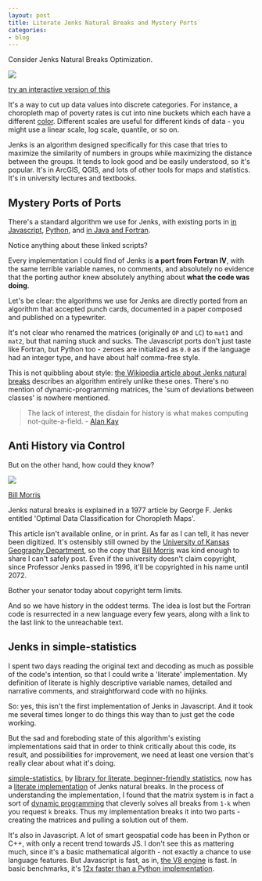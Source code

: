 ```yaml
---
layout: post
title: Literate Jenks Natural Breaks and Mystery Ports
categories:
- blog
---
```


Consider Jenks Natural Breaks Optimization.

[![](http://farm9.staticflickr.com/8390/8483803012_1d8f5033c9_h.jpg)](http://bl.ocks.org/tmcw/4969184)

<span class='image-credit'><a href='http://bl.ocks.org/tmcw/4969184'>try an interactive version of this</a></span>

It's a way to cut up data values into discrete categories. For instance,
a choropleth map of poverty rates is cut into nine buckets which each
have a different [color](http://colorbrewer2.org/). Different scales are
useful for different kinds of data - you might use a linear scale, log scale,
quantile, or so on.

Jenks is an algorithm designed specifically for this
case that tries to maximize the similarity of numbers in groups while
maximizing the distance between the groups. It tends to look good and
be easily understood, so it's popular. It's in ArcGIS, QGIS, and lots of
other tools for maps and statistics. It's in university lectures and textbooks.

## Mystery Ports of Ports

There's a standard algorithm we use for Jenks, with existing ports in
[in Javascript](https://github.com/simogeo/geostats),
[Python](https://gist.github.com/drewda/1299198),
and [in Java and Fortran](https://stat.ethz.ch/pipermail/r-sig-geo/2006-March/000811.html).

Notice anything about these linked scripts?

Every implementation I could find of Jenks is **a port from Fortran IV**,
with the same terrible variable names, no comments, and absolutely no evidence that
the porting author knew absolutely anything about **what the code was doing**.

Let's be clear: the algorithms we use for Jenks are directly ported from an algorithm
that accepted punch cards, documented in a paper composed and published
on a typewriter.

It's not clear who renamed the matrices (originally `OP` and `LC`) to `mat1` and `mat2`,
but that naming stuck and sucks.
The Javascript ports don't just taste like Fortran, but Python too - zeroes
are initialized as `0.0` as if the language had an integer type, and have
about half comma-free style.

This is not quibbling about style: [the Wikipedia article about Jenks natural breaks](http://en.wikipedia.org/wiki/Jenks_natural_breaks_optimization)
describes an algorithm entirely unlike these ones. There's no mention
of dynamic-programming matrices, the 'sum of deviations between classes'
is nowhere mentioned.

> The lack of interest, the disdain for history is what makes computing not-quite-a-field. - [Alan Kay](http://www.drdobbs.com/architecture-and-design/interview-with-alan-kay/240003442)

## Anti History via Control

But on the other hand, how could they know?

![](http://farm9.staticflickr.com/8381/8482577349_809d767117_o.png)

<span class='image-credit'><a href='http://via.me/-9hyi8hu'>Bill Morris</a></span>

Jenks natural breaks is explained in a 1977 article by George F. Jenks entitled
'Optimal Data Classification for Choropleth Maps'.

This article isn't available online, or in print. As far as I can tell,
it has never been digitized. It's ostensibly still owned by the [University of Kansas Geography Department](http://www.geog.ku.edu/),
so the copy that [Bill Morris](http://www.geosprocket.com/) was kind enough
to share I can't safely post. Even if the university doesn't claim copyright,
since Professor Jenks passed in 1996, it'll be copyrighted in his name until 2072.

Bother your senator today about copyright term limits.

And so we have history in the oddest terms. The idea is lost but the Fortran
code is resurrected in a new language every few years, along with a link
to the last link to the unreachable text.

## Jenks in simple-statistics

I spent two days reading the original text and decoding as much as possible
of the code's intention, so that I could write a 'literate' implementation.
My definition of literate is highly descriptive variable names, detailed and narrative
comments, and straightforward code with no hijinks.

So: yes, this isn't the first implementation of Jenks in Javascript. And it
took me several times longer to do things this way than to just get the code
working.

But the sad and foreboding state of this algorithm's existing implementations
said that in order to think critically about this code, its result, and possibilities
for improvement, we need at least one version that's really clear about what
it's doing.

[simple-statistics](https://github.com/tmcw/simple-statistics), by [library for literate, beginner-friendly statistics](http://macwright.org/2012/06/26/simple-statistics.html),
now has a [literate implementation](http://macwright.org/simple-statistics/docs/simple_statistics.html#section-116) of
Jenks natural breaks. In the process of understanding the implementation,
I found that the matrix system is in fact a sort of [dynamic programming](http://en.wikipedia.org/wiki/Dynamic_programming)
that cleverly solves all breaks from `1-k` when you request `k` breaks.
Thus my implementation breaks it into two parts - creating the matrices
and pulling a solution out of them.

It's also in Javascript. A lot of smart geospatial code has been in Python
or C++, with only a recent trend towards JS. I don't see this as mattering
much, since it's a basic mathematical algorith - not exactly a chance
to use language features. But Javascript is fast, as in, [the V8 engine](https://code.google.com/p/v8/) is fast.
In basic benchmarks, it's [12x faster than a Python implementation](https://gist.github.com/anonymous/4973559).
